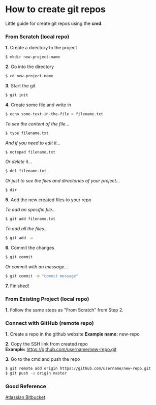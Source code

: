 # How to create git repos
Little guide for create git repos using the <b>cmd</b>.

### From Scratch (local repo)
<b>1.</b> Create a directory to the project <br/>

   ```sh
   $ mkdir new-project-name
   ```
   
<b>2.</b> Go into the directory <br/>

   ```sh
   $ cd new-project-name
   ```

<b>3.</b> Start the git

   ```sh
   $ git init
   ```
   
<b>4.</b> Create some file and write in

   ```sh
   $ echo some-text-in-the-file > filename.txt
   ```
   
   <i>To see the content of the file...</i><br/>
   ```sh
   $ type filename.txt
   ```
   
   <i>And if you need to edit it...</i><br/>
   ```sh
   $ notepad filename.txt
   ```
   
   <i>Or delete it...</i><br/>
   ```sh
   $ del filename.txt
   ```
   
   <i>Or just to see the files and directories of your project...</i><br/>
   ```sh
   $ dir
   ```
   
<b>5.</b> Add the new created files to your repo

   <i>To add an specific file...</i><br/>
   ```sh
   $ git add filename.txt
   ```
   
   <i>To add all the files...</i><br/>
   ```sh
   $ git add -a
   ```
   
<b>6.</b> Commit the changes

   ```sh
   $ git commit
   ```
   
   <i>Or commit with an message...</i><br/>
   ```sh
   $ git commit -m "commit message"
   ```
   
<b>7.</b> Finished!

### From Existing Project (local repo)
<b>1.</b> Follow the same steps as "From Scratch" from Step 2.<br/>

### Connect with GitHub (remote repo)
<b>1.</b> Create a repo in the github website
<b>Example name:</b> new-repo

<b>2.</b> Copy the SSH link from created repo <br/>
<b>Example:</b> https://github.com/username/new-repo.git

<b>3.</b> Go to the cmd and push the repo

   ```sh
   $ git remote add origin https://github.com/username/new-repo.git
   $ git push -u origin master
   ```

### Good Reference
[Atlassian Bitbucket](https://www.atlassian.com/br/git/tutorials/what-is-version-control)
